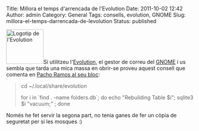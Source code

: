 Title: Millora el temps d'arrencada de l'Evolution
Date: 2011-10-02 12:42
Author: admin
Category: General
Tags: consells, evolution, GNOME
Slug: millora-el-temps-darrencada-de-levolution
Status: published

[<img src="http://gil.badall.net/wp-content/uploads/2008/07/evo.png" title="Logotip de l&#39;Evolution" class="alignright size-full wp-image-382" width="100" height="93" />](http://gil.badall.net/wp-content/uploads/2008/07/evo.png)Si utilitzeu l'[Evolution](http://projects.gnome.org/evolution/ "Pàgina del programa de correu, contactes, calendari i notes Evolution"), el gestor de correu del [GNOME](http://gnome.org "Pàgina web del projecte GNOME") i us sembla que tarda una mica massa en obrir-se proveu aquest consell que comenta en [Pacho Ramos al seu bloc](http://my.opera.com/pacho/blog/2011/09/18/reviving-completely-messed-up-evolution "Entrada al bloc d'en Pacho Ramos on comenta com millorar el temps d'arrencada de l'Evolution"):

> cd ~/.local/share/evolution
>
> for i in \`find . -name folders.db\`; do echo "Rebuilding Table \$i"; sqlite3 \$i "vacuum;" ; done

Només he fet servir la segona part, no tenia ganes de fer un còpia de seguretat per si les mosques :)
